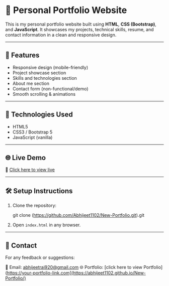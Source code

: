 # 💼 Personal Portfolio Website

This is my personal portfolio website built using **HTML**, **CSS (Bootstrap)**, and **JavaScript**. It showcases my projects, technical skills, resume, and contact information in a clean and responsive design.

---

## 📌 Features

- Responsive design (mobile-friendly)
- Project showcase section
- Skills and technologies section
- About me section
- Contact form (non-functional/demo)
- Smooth scrolling & animations

---

## 🚀 Technologies Used

- HTML5
- CSS3 / Bootstrap 5
- JavaScript (vanilla)

---

## 🌐 Live Demo

🔗 [Click here to view live](https://github.com/Abhijeet1102/New-Portfolio.git)

---

## 🛠️ Setup Instructions

1. Clone the repository:

   git clone (https://github.com/Abhijeet1102/New-Portfolio.git).git

2. Open `index.html` in any browser.

---

## 📩 Contact

For any feedback or suggestions:

📧 Email: abhijeetrai920@gmail.com
🌐 Portfolio: [click here to view Portfolio](https://your-portfolio-link.com](https://abhijeet1102.github.io/New-Portfolio/)  
